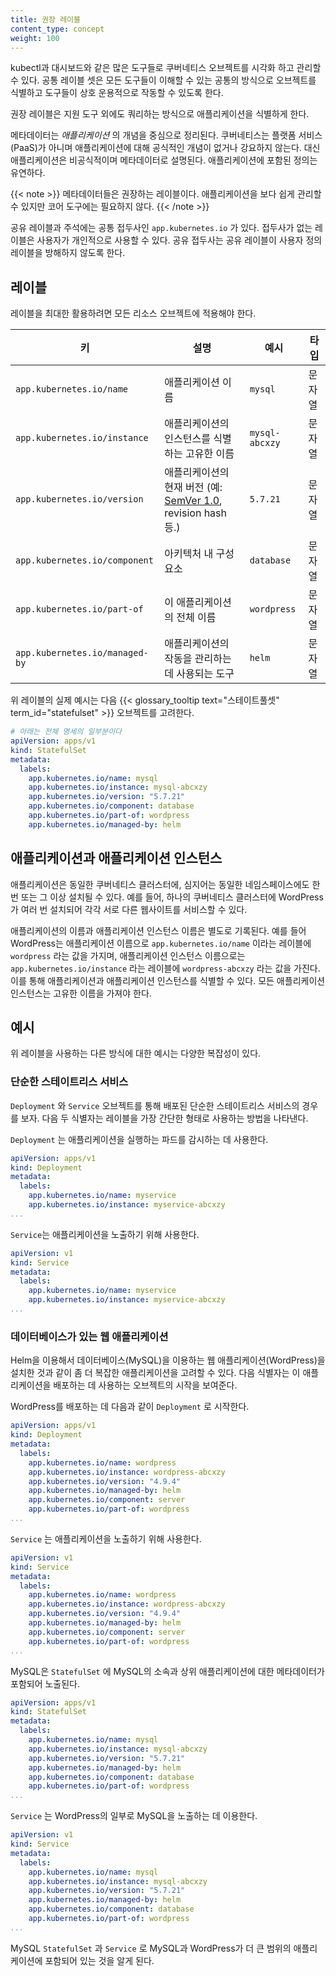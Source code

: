 ```yaml
---
title: 권장 레이블
content_type: concept
weight: 100
---
```


<!-- overview -->
kubectl과 대시보드와 같은 많은 도구들로 쿠버네티스 오브젝트를 시각화 하고 관리할 수 있다.
공통 레이블 셋은 모든 도구들이 이해할 수 있는 공통의 방식으로 오브젝트를 식별하고
도구들이 상호 운용적으로 작동할 수 있도록 한다.

권장 레이블은 지원 도구 외에도 쿼리하는 방식으로
애플리케이션을 식별하게 한다.


<!-- body -->
메타데이터는 _애플리케이션_ 의 개념을 중심으로 정리된다.
쿠버네티스는 플랫폼 서비스(PaaS)가 아니며 애플리케이션에 대해 공식적인 개념이 없거나 강요하지 않는다.
대신 애플리케이션은 비공식적이며 메타데이터로 설명된다.
애플리케이션에 포함된 정의는 유연하다.

{{< note >}}
메타데이터들은 권장하는 레이블이다. 애플리케이션을 보다 쉽게 관리할 수 있지만
코어 도구에는 필요하지 않다.
{{< /note >}}

공유 레이블과 주석에는 공통 접두사인 `app.kubernetes.io` 가 있다.
접두사가 없는 레이블은 사용자가 개인적으로 사용할 수 있다.
공유 접두사는 공유 레이블이 사용자 정의 레이블을 방해하지 않도록 한다.

## 레이블

레이블을 최대한 활용하려면 모든 리소스 오브젝트에
적용해야 한다.

| 키                                  | 설명                  | 예시     | 타입 |
| ----------------------------------- | --------------------- | -------- | ---- |
| `app.kubernetes.io/name`            | 애플리케이션 이름 | `mysql` | 문자열 |
| `app.kubernetes.io/instance`        | 애플리케이션의 인스턴스를 식별하는 고유한 이름 | `mysql-abcxzy` | 문자열 |
| `app.kubernetes.io/version`         | 애플리케이션의 현재 버전 (예: [SemVer 1.0](https://semver.org/spec/v1.0.0.html), revision hash 등.) | `5.7.21` | 문자열 |
| `app.kubernetes.io/component`       | 아키텍처 내 구성요소 | `database` | 문자열 |
| `app.kubernetes.io/part-of`         | 이 애플리케이션의 전체 이름 | `wordpress` | 문자열 |
| `app.kubernetes.io/managed-by`      | 애플리케이션의 작동을 관리하는 데 사용되는 도구 | `helm` | 문자열 |

위 레이블의 실제 예시는 다음 {{< glossary_tooltip text="스테이트풀셋" term_id="statefulset" >}} 오브젝트를 고려한다.

```yaml
# 아래는 전체 명세의 일부분이다
apiVersion: apps/v1
kind: StatefulSet
metadata:
  labels:
    app.kubernetes.io/name: mysql
    app.kubernetes.io/instance: mysql-abcxzy
    app.kubernetes.io/version: "5.7.21"
    app.kubernetes.io/component: database
    app.kubernetes.io/part-of: wordpress
    app.kubernetes.io/managed-by: helm
```

## 애플리케이션과 애플리케이션 인스턴스

애플리케이션은 동일한 쿠버네티스 클러스터에,
심지어는 동일한 네임스페이스에도 한번 또는 그 이상 설치될 수 있다. 예를 들어, 하나의 쿠버네티스 클러스터에
WordPress가 여러 번 설치되어 각각 서로 다른 웹사이트를 서비스할 수 있다.

애플리케이션의 이름과 애플리케이션 인스턴스 이름은 별도로 기록된다.
예를 들어 WordPress는 애플리케이션 이름으로 `app.kubernetes.io/name` 이라는 레이블에 `wordpress` 라는 값을 가지며,
애플리케이션 인스턴스 이름으로는 `app.kubernetes.io/instance` 라는 레이블에
`wordpress-abcxzy` 라는 값을 가진다. 이를 통해 애플리케이션과 애플리케이션 인스턴스를
식별할 수 있다. 모든 애플리케이션 인스턴스는 고유한 이름을 가져야 한다.

## 예시

위 레이블을 사용하는 다른 방식에 대한 예시는 다양한 복잡성이 있다.

### 단순한 스테이트리스 서비스

`Deployment` 와 `Service` 오브젝트를 통해 배포된 단순한 스테이트리스 서비스의 경우를 보자. 다음 두 식별자는 레이블을 가장 간단한 형태로 사용하는 방법을 나타낸다.

`Deployment` 는 애플리케이션을 실행하는 파드를 감시하는 데 사용한다.
```yaml
apiVersion: apps/v1
kind: Deployment
metadata:
  labels:
    app.kubernetes.io/name: myservice
    app.kubernetes.io/instance: myservice-abcxzy
...
```

`Service`는 애플리케이션을 노출하기 위해 사용한다.
```yaml
apiVersion: v1
kind: Service
metadata:
  labels:
    app.kubernetes.io/name: myservice
    app.kubernetes.io/instance: myservice-abcxzy
...
```

### 데이터베이스가 있는 웹 애플리케이션

Helm을 이용해서 데이터베이스(MySQL)을 이용하는 웹 애플리케이션(WordPress)을
설치한 것과 같이 좀 더 복잡한 애플리케이션을 고려할 수 있다.
다음 식별자는 이 애플리케이션을 배포하는 데 사용하는 오브젝트의 시작을 보여준다.

WordPress를 배포하는 데 다음과 같이 `Deployment` 로 시작한다.

```yaml
apiVersion: apps/v1
kind: Deployment
metadata:
  labels:
    app.kubernetes.io/name: wordpress
    app.kubernetes.io/instance: wordpress-abcxzy
    app.kubernetes.io/version: "4.9.4"
    app.kubernetes.io/managed-by: helm
    app.kubernetes.io/component: server
    app.kubernetes.io/part-of: wordpress
...
```

`Service` 는 애플리케이션을 노출하기 위해 사용한다.

```yaml
apiVersion: v1
kind: Service
metadata:
  labels:
    app.kubernetes.io/name: wordpress
    app.kubernetes.io/instance: wordpress-abcxzy
    app.kubernetes.io/version: "4.9.4"
    app.kubernetes.io/managed-by: helm
    app.kubernetes.io/component: server
    app.kubernetes.io/part-of: wordpress
...
```

MySQL은 `StatefulSet` 에 MySQL의 소속과 상위 애플리케이션에 대한 메타데이터가 포함되어 노출된다.

```yaml
apiVersion: apps/v1
kind: StatefulSet
metadata:
  labels:
    app.kubernetes.io/name: mysql
    app.kubernetes.io/instance: mysql-abcxzy
    app.kubernetes.io/version: "5.7.21"
    app.kubernetes.io/managed-by: helm
    app.kubernetes.io/component: database
    app.kubernetes.io/part-of: wordpress
...
```

`Service` 는 WordPress의 일부로 MySQL을 노출하는 데 이용한다.

```yaml
apiVersion: v1
kind: Service
metadata:
  labels:
    app.kubernetes.io/name: mysql
    app.kubernetes.io/instance: mysql-abcxzy
    app.kubernetes.io/version: "5.7.21"
    app.kubernetes.io/managed-by: helm
    app.kubernetes.io/component: database
    app.kubernetes.io/part-of: wordpress
...
```

MySQL `StatefulSet` 과 `Service` 로 MySQL과 WordPress가 더 큰 범위의 애플리케이션에 포함되어 있는 것을 알게 된다.
